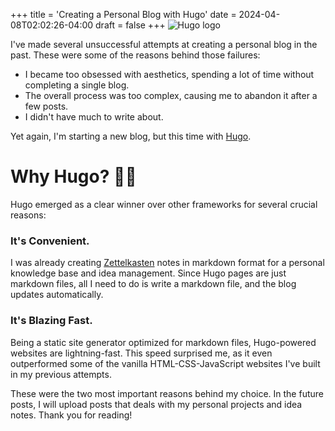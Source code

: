 +++
title = 'Creating a Personal Blog with Hugo'
date = 2024-04-08T02:02:26-04:00
draft = false
+++
![Hugo logo](/images/hugo-logo-wide.svg)

I've made several unsuccessful attempts at creating a personal blog in the past. These were some of the reasons behind those failures:

- I became too obsessed with aesthetics, spending a lot of time without completing a single blog.
- The overall process was too complex, causing me to abandon it after a few posts.
- I didn't have much to write about.

Yet again, I'm starting a new blog, but this time with [Hugo](https://gohugo.io).

# Why Hugo? :man_shrugging:
Hugo emerged as a clear winner over other frameworks for several crucial reasons:

### It's Convenient.
I was already creating [Zettelkasten](https://en.wikipedia.org/wiki/Zettelkasten) notes in markdown format for a personal knowledge base and idea management. Since Hugo pages are just markdown files, all I need to do is write a markdown file, and the blog updates automatically.

### It's Blazing Fast.
Being a static site generator optimized for markdown files, Hugo-powered websites are lightning-fast. This speed surprised me, as it even outperformed some of the vanilla HTML-CSS-JavaScript websites I've built in my previous attempts.

These were the two most important reasons behind my choice. In the future posts, I will upload posts that deals with my personal projects and idea notes. Thank you for reading!
